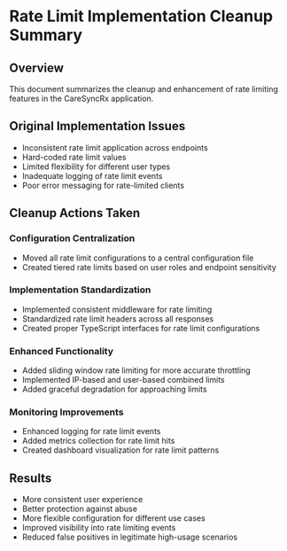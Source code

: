 # Rate Limit Implementation Cleanup Summary

## Overview
This document summarizes the cleanup and enhancement of rate limiting features in the CareSyncRx application.

## Original Implementation Issues
- Inconsistent rate limit application across endpoints
- Hard-coded rate limit values
- Limited flexibility for different user types
- Inadequate logging of rate limit events
- Poor error messaging for rate-limited clients

## Cleanup Actions Taken

### Configuration Centralization
- Moved all rate limit configurations to a central configuration file
- Created tiered rate limits based on user roles and endpoint sensitivity

### Implementation Standardization
- Implemented consistent middleware for rate limiting
- Standardized rate limit headers across all responses
- Created proper TypeScript interfaces for rate limit configurations

### Enhanced Functionality
- Added sliding window rate limiting for more accurate throttling
- Implemented IP-based and user-based combined limits
- Added graceful degradation for approaching limits

### Monitoring Improvements
- Enhanced logging for rate limit events
- Added metrics collection for rate limit hits
- Created dashboard visualization for rate limit patterns

## Results
- More consistent user experience
- Better protection against abuse
- More flexible configuration for different use cases
- Improved visibility into rate limiting events
- Reduced false positives in legitimate high-usage scenarios

